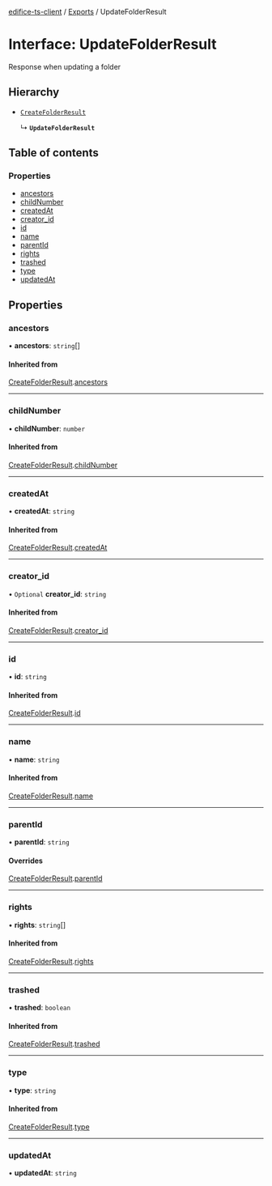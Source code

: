 [edifice-ts-client](../README.md) / [Exports](../modules.md) / UpdateFolderResult

# Interface: UpdateFolderResult

Response when updating a folder

## Hierarchy

- [`CreateFolderResult`](CreateFolderResult.md)

  ↳ **`UpdateFolderResult`**

## Table of contents

### Properties

- [ancestors](UpdateFolderResult.md#ancestors)
- [childNumber](UpdateFolderResult.md#childnumber)
- [createdAt](UpdateFolderResult.md#createdat)
- [creator\_id](UpdateFolderResult.md#creator_id)
- [id](UpdateFolderResult.md#id)
- [name](UpdateFolderResult.md#name)
- [parentId](UpdateFolderResult.md#parentid)
- [rights](UpdateFolderResult.md#rights)
- [trashed](UpdateFolderResult.md#trashed)
- [type](UpdateFolderResult.md#type)
- [updatedAt](UpdateFolderResult.md#updatedat)

## Properties

### ancestors

• **ancestors**: `string`[]

#### Inherited from

[CreateFolderResult](CreateFolderResult.md).[ancestors](CreateFolderResult.md#ancestors)

___

### childNumber

• **childNumber**: `number`

#### Inherited from

[CreateFolderResult](CreateFolderResult.md).[childNumber](CreateFolderResult.md#childnumber)

___

### createdAt

• **createdAt**: `string`

#### Inherited from

[CreateFolderResult](CreateFolderResult.md).[createdAt](CreateFolderResult.md#createdat)

___

### creator\_id

• `Optional` **creator\_id**: `string`

#### Inherited from

[CreateFolderResult](CreateFolderResult.md).[creator_id](CreateFolderResult.md#creator_id)

___

### id

• **id**: `string`

#### Inherited from

[CreateFolderResult](CreateFolderResult.md).[id](CreateFolderResult.md#id)

___

### name

• **name**: `string`

#### Inherited from

[CreateFolderResult](CreateFolderResult.md).[name](CreateFolderResult.md#name)

___

### parentId

• **parentId**: `string`

#### Overrides

[CreateFolderResult](CreateFolderResult.md).[parentId](CreateFolderResult.md#parentid)

___

### rights

• **rights**: `string`[]

#### Inherited from

[CreateFolderResult](CreateFolderResult.md).[rights](CreateFolderResult.md#rights)

___

### trashed

• **trashed**: `boolean`

#### Inherited from

[CreateFolderResult](CreateFolderResult.md).[trashed](CreateFolderResult.md#trashed)

___

### type

• **type**: `string`

#### Inherited from

[CreateFolderResult](CreateFolderResult.md).[type](CreateFolderResult.md#type)

___

### updatedAt

• **updatedAt**: `string`
